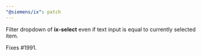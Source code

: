 ```yaml
---
"@siemens/ix": patch
---
```


Filter dropdown of __ix-select__ even if text input is equal to currently selected item.

Fixes #1991.
